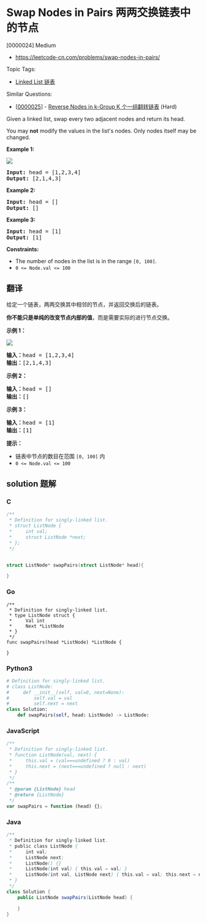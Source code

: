 # Swap Nodes in Pairs 两两交换链表中的节点

[0000024] Medium

- https://leetcode-cn.com/problems/swap-nodes-in-pairs/

Topic Tags:

- [Linked List 链表](https://leetcode-cn.com/tag/linked-list/)

Similar Questions:

- [[0000025](https://leetcode-cn.com/problems/reverse-nodes-in-k-group/)] - [Reverse Nodes in k-Group K 个一组翻转链表](./0000025.reverse-nodes-in-k-group.md) (Hard)

Given a linked list, swap every two adjacent nodes and return its head.

You may **not** modify the values in the list's nodes. Only nodes itself may be changed.

**Example 1:**

![](https://assets.leetcode.com/uploads/2020/10/03/swap_ex1.jpg)

<pre><strong>Input:</strong> head = [1,2,3,4]
<strong>Output:</strong> [2,1,4,3]
</pre>

**Example 2:**

<pre><strong>Input:</strong> head = []
<strong>Output:</strong> []
</pre>

**Example 3:**

<pre><strong>Input:</strong> head = [1]
<strong>Output:</strong> [1]
</pre>

**Constraints:**

- The number of nodes in the list is in the range `[0, 100]`.
- `0 <= Node.val <= 100`

## 翻译

给定一个链表，两两交换其中相邻的节点，并返回交换后的链表。

**你不能只是单纯的改变节点内部的值**，而是需要实际的进行节点交换。

**示例 1：**

![](https://assets.leetcode.com/uploads/2020/10/03/swap_ex1.jpg)

<pre><strong>输入：</strong>head = [1,2,3,4]
<strong>输出：</strong>[2,1,4,3]
</pre>

**示例 2：**

<pre><strong>输入：</strong>head = []
<strong>输出：</strong>[]
</pre>

**示例 3：**

<pre><strong>输入：</strong>head = [1]
<strong>输出：</strong>[1]
</pre>

**提示：**

- 链表中节点的数目在范围 `[0, 100]` 内
- `0 <= Node.val <= 100`

## solution 题解

### C

```c
/**
 * Definition for singly-linked list.
 * struct ListNode {
 *     int val;
 *     struct ListNode *next;
 * };
 */


struct ListNode* swapPairs(struct ListNode* head){

}
```

### Go

```golang
/**
 * Definition for singly-linked list.
 * type ListNode struct {
 *     Val int
 *     Next *ListNode
 * }
 */
func swapPairs(head *ListNode) *ListNode {

}
```

### Python3

```python
# Definition for singly-linked list.
# class ListNode:
#     def __init__(self, val=0, next=None):
#         self.val = val
#         self.next = next
class Solution:
    def swapPairs(self, head: ListNode) -> ListNode:

```

### JavaScript

```javascript
/**
 * Definition for singly-linked list.
 * function ListNode(val, next) {
 *     this.val = (val===undefined ? 0 : val)
 *     this.next = (next===undefined ? null : next)
 * }
 */
/**
 * @param {ListNode} head
 * @return {ListNode}
 */
var swapPairs = function (head) {};
```

### Java

```java
/**
 * Definition for singly-linked list.
 * public class ListNode {
 *     int val;
 *     ListNode next;
 *     ListNode() {}
 *     ListNode(int val) { this.val = val; }
 *     ListNode(int val, ListNode next) { this.val = val; this.next = next; }
 * }
 */
class Solution {
    public ListNode swapPairs(ListNode head) {

    }
}
```
